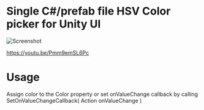 Single C#/prefab file HSV Color picker for Unity UI
======

![Screenshot](http://i.imgur.com/OzruMEX.png)

https://youtu.be/Pmm9emSL6Pc

Usage
======

Assign color to the Color property or set onValueChange callback by calling SetOnValueChangeCallback( Action<Color> onValueChange )
